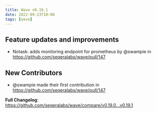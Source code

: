 ```yaml
---
title: Wave v0.19.1
date: 2022-09-23T10:00
tags: [wave]
---
```


## Feature updates and improvements

- Notask: adds monitoring endpoint for prometheus by @swampie in https://github.com/seqeralabs/wave/pull/147

## New Contributors

- @swampie made their first contribution in https://github.com/seqeralabs/wave/pull/147

**Full Changelog**: https://github.com/seqeralabs/wave/compare/v0.19.0...v0.19.1
